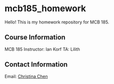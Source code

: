 # mcb185_homework

Hello! This is my homework repository for MCB 185.

## Course Information

MCB 185
Instructor: Ian Korf
TA: Lilith 

## Contact Information

Email: [Christina Chen](omqchen@ucdavis.edu)
